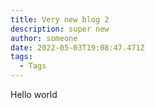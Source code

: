 ```yaml
---
title: Very new blog 2
description: super new
author: someone
date: 2022-05-03T19:08:47.471Z
tags:
  - Tags
---
```

Hello world